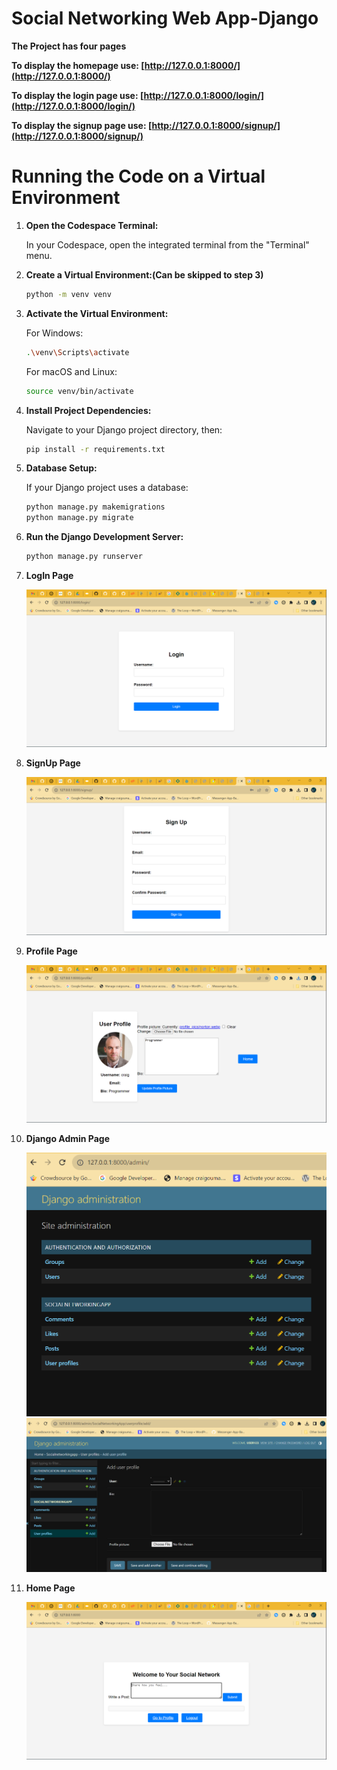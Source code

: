 # Social Networking Web App-Django

**The Project has four pages**

**To display the homepage use: [http://127.0.0.1:8000/](http://127.0.0.1:8000/)**

**To display the login page use: [http://127.0.0.1:8000/login/](http://127.0.0.1:8000/login/)**

**To display the signup page use: [http://127.0.0.1:8000/signup/](http://127.0.0.1:8000/signup/)**

# Running the Code on a Virtual Environment

1. **Open the Codespace Terminal:**

   In your Codespace, open the integrated terminal from the "Terminal" menu.

2. **Create a Virtual Environment:(Can be skipped to step 3)**

   ```bash
   python -m venv venv
   ```

3. **Activate the Virtual Environment:**

   For Windows:
   ```bash
   .\venv\Scripts\activate
   ```
   For macOS and Linux:
   ```bash
   source venv/bin/activate
   ```

4. **Install Project Dependencies:**

   Navigate to your Django project directory, then:
   ```bash
   pip install -r requirements.txt
   ```

5. **Database Setup:**

   If your Django project uses a database:
   ```bash
   python manage.py makemigrations
   python manage.py migrate
   ```

6. **Run the Django Development Server:**

   ```bash
   python manage.py runserver
   ```
7. **LogIn Page**

    <img src="UI1.png">

8. **SignUp Page**

    <img src="UI2.png">

9. **Profile Page**

    <img src="UI3.png">

10. **Django Admin Page**

    <img src="UI4.png">
    <img src="UI5.png">

11. **Home Page**

    <img src="UI6.png">
